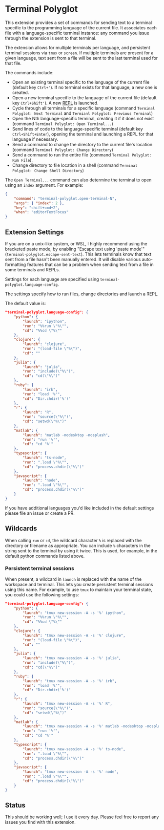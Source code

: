 # Terminal Polyglot

This extension provides a set of commands for sending text to a terminal
specific to the programming language of the current file. It associates each
file with a language-specific terminal instance: any command you issue through
the extension is sent to that terminal.

The extension allows for multiple terminals per language, and persistent
terminal sessions via `tmux` or `screen`. If multiple terminals are present for
a given language, text sent from a file will be sent to the last terminal
used for that file.

The commands include:

* Open an existing terminal specific to the language of the current file (default key `Ctrl+'`). If no terminal exists for that language, a new one is created.
* Open a new terminal specific to the language of the current file (default key `Ctrl+Shift'`). A new [REPL](https://en.wikipedia.org/wiki/Read%E2%80%93eval%E2%80%93print_loop) is launched.
* Cycle through all terminals for a specific language (command `Terminal Polyglot: Next Terminal` and `Termianl Polyglot: Previous Terminal`)
* Open the Nth language-specific terminal, creating it if it does not exist (command `Terminal Polyglot: Open Terminal...`)
* Send lines of code to the language-specific terminal (default key `Ctrl+Shift+Enter`), opening the terminal and launching a REPL for that language if necessary.
* Send a command to change the directory to the current file's location (command `Terminal Polyglot: Change Directory`)
* Send a command to run the entire file (command `Terminal Polyglot: Run File`).
* Change directory to file location in a shell (command `Terminal Polyglot: Change Shell Directory`)

The `Open Terminal...` command can also determine the terminal to open using an `index` argument. For example:

```json
{
    "command": "terminal-polyglot.open-terminal-N",
    "args": { "index": 2 },
    "key": "shift+cmd+2",
    "when": "editorTextFocus"
}
```

## Extension Settings

If you are on a unix-like system, or WSL, I highly recommend using the bracketed
paste mode, by enabling "Escape text using 'paste mode'"
(`terminal-polyglot.escape-sent-text`). This lets terminals know that text sent
from a file hasn't been manually entered. It will disable various
auto-formatting features that can be a problem when sending text from a file in
some terminals and REPLs.

Settings for each language are specified using `terminal-polyglot.language-config`.

The settings specify how to run files, change directories and launch a REPL.

The default value is:

```json
"terminal-polyglot.language-config": {
    "python": {
        "launch": "ipython",
        "run": "%%run \"%\"",
        "cd": "%%cd \"%\""
    },
    "clojure": {
        "launch": "clojure",
        "run": "(load-file \"%\")",
        "cd": ""
    },
    "julia": {
        "launch": "julia",
        "run": "include(\"%\")",
        "cd": "cd(\"%\")"
    },
    "ruby": {
        "launch": "irb",
        "run": "load '%'",
        "cd": "Dir.chdir('%')"
    },
    "r": {
        "launch": "R",
        "run": "source(\"%\")",
        "cd": "setwd(\"%\")"
    },
    "matlab": {
        "launch": "matlab -nodesktop -nosplash",
        "run": "run '%'",
        "cd": "cd '%'"
    },
    "typescript": {
        "launch": "ts-node",
        "run": ".load \"%\"",
        "cd": "process.chdir(\"%\")"
    },
    "javascript": {
        "launch": "node",
        "run": ".load \"%\"",
        "cd": "process.chdir(\"%\")"
    }
}
```

If you have additional languages you'd like included in the default settings
please file an issue or create a PR.

## Wildcards

When calling `run` or `cd`, the wildcard character `%` is replaced with the
directory or filename as appropriate. You can include `%` characters in the
string sent to the terminal by using it twice. This is used, for example, in the
default python commands listed above.

### Persistent terminal sessions

When present, a wildcard in `launch` is replaced with the name of the workspace
and terminal. This lets you create persistent terminal sessions using this name.
For example, to use `tmux` to maintain your terminal state, you could use the
following settings:

```json
"terminal-polyglot.language-config": {
    "python": {
        "launch": "tmux new-session -A -s '%' ipython",
        "run": "%%run \"%\"",
        "cd": "%%cd \"%\""
    },
    "clojure": {
        "launch": "tmux new-session -A -s '%' clojure",
        "run": "(load-file \"%\")",
        "cd": ""
    },
    "julia": {
        "launch": "tmux new-session -A -s '%' julia",
        "run": "include(\"%\")",
        "cd": "cd(\"%\")"
    },
    "ruby": {
        "launch": "tmux new-session -A -s '%' irb",
        "run": "load '%'",
        "cd": "Dir.chdir('%')"
    },
    "r": {
        "launch": "tmux new-session -A -s '%' R",
        "run": "source(\"%\")",
        "cd": "setwd(\"%\")"
    },
    "matlab": {
        "launch": "tmux new-session -A -s '%' matlab -nodesktop -nosplas",
        "run": "run '%'",
        "cd": "cd '%'"
    },
    "typescript": {
        "launch": "tmux new-session -A -s '%' ts-node",
        "run": ".load \"%\"",
        "cd": "process.chdir(\"%\")"
    },
    "javascript": {
        "launch": "tmux new-session -A -s '%' node",
        "run": ".load \"%\"",
        "cd": "process.chdir(\"%\")"
    }
}
```

## Status

This should be working well; I use it every day. Please feel free to report
any issues you find with this extension.
